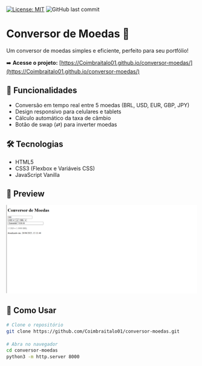 [![License: MIT](https://img.shields.io/badge/License-MIT-blue.svg)](https://opensource.org/licenses/MIT)
![GitHub last commit](https://img.shields.io/github/last-commit/Coimbraitalo01/conversor-moedas)

# Conversor de Moedas 💱

Um conversor de moedas simples e eficiente, perfeito para seu portfólio!

➡️ **Acesse o projeto:** [https://Coimbraitalo01.github.io/conversor-moedas/](https://Coimbraitalo01.github.io/conversor-moedas/)

## 🚀 Funcionalidades
- Conversão em tempo real entre 5 moedas (BRL, USD, EUR, GBP, JPY)
- Design responsivo para celulares e tablets
- Cálculo automático da taxa de câmbio
- Botão de swap (⇄) para inverter moedas

## 🛠️ Tecnologias
- HTML5
- CSS3 (Flexbox e Variáveis CSS)
- JavaScript Vanilla

## 📸 Preview
![Preview do Conversor de Moedas](https://github.com/Coimbraitalo01/conversor-moedas/blob/main/preview.png?raw=true&v=2)

## 🔧 Como Usar
```bash
# Clone o repositório
git clone https://github.com/Coimbraitalo01/conversor-moedas.git

# Abra no navegador
cd conversor-moedas
python3 -m http.server 8000
